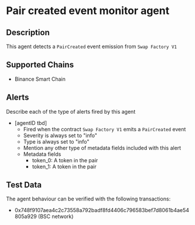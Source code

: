 # Pair created event monitor agent

## Description

This agent detects a `PairCreated` event emission from `Swap Factory V1`

## Supported Chains

- Binance Smart Chain

## Alerts

Describe each of the type of alerts fired by this agent

- [agentID tbd]
  - Fired when the contract `Swap Factory V1` emits a `PairCreated` event
  - Severity is always set to "info"
  - Type is always set to "info"
  - Mention any other type of metadata fields included with this alert
  - Metadata fields
    - token\_0: A token in the pair 
    - token\_1: A token in the pair

## Test Data

The agent behaviour can be verified with the following transactions:

- 0x748f9107aea4c2c73558a792badf8fd4406c796583bef7d8061b4ae54805a929 (BSC network)
